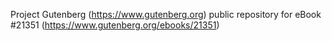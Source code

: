 Project Gutenberg (https://www.gutenberg.org) public repository for eBook #21351 (https://www.gutenberg.org/ebooks/21351)
